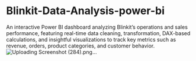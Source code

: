 # Blinkit-Data-Analysis-power-bi
An interactive Power BI dashboard analyzing Blinkit’s operations and sales performance, featuring real-time data cleaning, transformation, DAX-based calculations, and insightful visualizations to track key metrics such as revenue, orders, product categories, and customer behavior.
![Uploading Screenshot (284).png…]()
